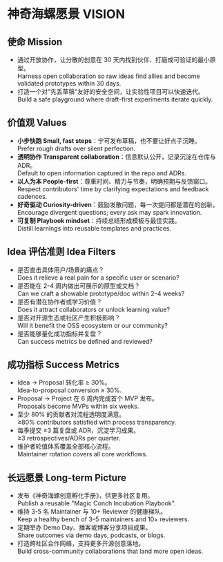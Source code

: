 # 神奇海螺愿景 VISION

## 使命 Mission
- 通过开放协作，让分散的创意在 30 天内找到伙伴、打磨成可验证的最小原型。  
  Harness open collaboration so raw ideas find allies and become validated prototypes within 30 days.
- 打造一个对“先丢草稿”友好的安全空间，让实验性项目可以快速迭代。  
  Build a safe playground where draft-first experiments iterate quickly.

## 价值观 Values
- **小步快跑 Small, fast steps**：宁可发布草稿，也不要让好点子沉睡。  
  Prefer rough drafts over silent perfection.
- **透明协作 Transparent collaboration**：信息默认公开，记录沉淀在仓库与 ADR。  
  Default to open information captured in the repo and ADRs.
- **以人为本 People-first**：尊重时间、精力与节奏，明确预期与反馈窗口。  
  Respect contributors' time by clarifying expectations and feedback cadences.
- **好奇驱动 Curiosity-driven**：鼓励发散问题，每一次提问都是潜在的创新。  
  Encourage divergent questions; every ask may spark innovation.
- **可复制 Playbook mindset**：持续总结形成模板与最佳实践。  
  Distill learnings into reusable templates and practices.

## Idea 评估准则 Idea Filters
- 是否直击具体用户/场景的痛点？  
  Does it relieve a real pain for a specific user or scenario?
- 是否能在 2-4 周内做出可展示的原型或文档？  
  Can we craft a showable prototype/doc within 2–4 weeks?
- 是否有潜在协作者或学习价值？  
  Does it attract collaborators or unlock learning value?
- 是否对开源生态或社区产生积极影响？  
  Will it benefit the OSS ecosystem or our community?
- 是否能够量化成功指标并复盘？  
  Can success metrics be defined and reviewed?

## 成功指标 Success Metrics
- Idea → Proposal 转化率 ≥ 30%。  
  Idea-to-proposal conversion ≥ 30%.
- Proposal → Project 在 6 周内完成首个 MVP 发布。  
  Proposals become MVPs within six weeks.
- 至少 80% 的贡献者对流程透明度满意。  
  ≥80% contributors satisfied with process transparency.
- 每季提交 ≥3 篇复盘或 ADR，沉淀学习成果。  
  ≥3 retrospectives/ADRs per quarter.
- 维护者轮值体系覆盖全部核心流程。  
  Maintainer rotation covers all core workflows.

## 长远愿景 Long-term Picture
- 发布《神奇海螺创意孵化手册》，供更多社区复用。  
  Publish a reusable "Magic Conch Incubation Playbook".
- 维持 3-5 名 Maintainer 与 10+ Reviewer 的健康梯队。  
  Keep a healthy bench of 3–5 maintainers and 10+ reviewers.
- 定期举办 Demo Day、播客或博客分享项目成果。  
  Share outcomes via demo days, podcasts, or blogs.
- 打造跨社区合作网络，支持更多开源创意落地。  
  Build cross-community collaborations that land more open ideas.
